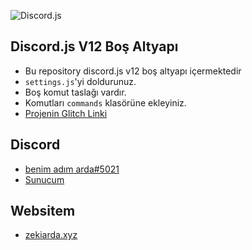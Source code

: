 ![Discord.js](https://discord.js.org/static/logo.svg)
## Discord.js V12 Boş Altyapı

- Bu repository discord.js v12 boş altyapı içermektedir
- `settings.js`'yi doldurunuz.
- Boş komut taslağı vardır.
- Komutları `commands` klasörüne ekleyiniz.
- [Projenin Glitch Linki ](https://glitch.com/~discord-v12-bos-altyapi)
 
## Discord
- [benim adım arda#5021](https://discord.com/users/381536688331030528)
- [Sunucum](https://discord.com/invite/MK5uAWQUsG)

## Websitem
- [zekiarda.xyz](https://zekiarda.xyz)
